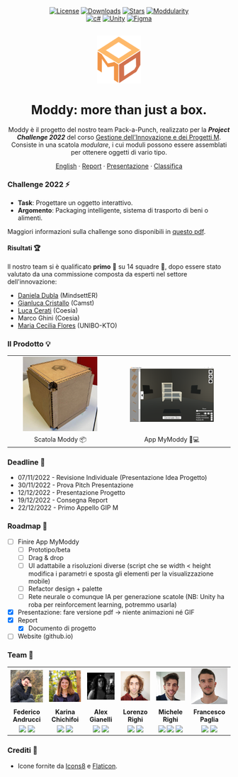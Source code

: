 <div align="center">

[![License][license-shield]][license-url]
[![Downloads][downloads-shield]][downloads-url]
[![Stars][stars-shield]][stars-url]
[![Moddularity][moddularity-shield]][moddularity-url]\
[![c#][c#-shield]][c#-url]
[![Unity][unity-shield]][unity-url]
[![Figma][figma-shield]][figma-url]

</div>

<div align="center">
<br/>
<img width="100px" src="./resources/logo/ModdyLogo.svg"/>
<!--<img width="50%" src="./gfx/Logo_Gionnino9000_Light.png#gh-dark-mode-only"/>
<img width="50%" src="./gfx/Logo_Gionnino9000_Dark.png#gh-light-mode-only"/>-->
<br/>

<h1>Moddy: more than just a box.</h1>

Moddy è il progetto del nostro team Pack-a-Punch, realizzato per la ***Project Challenge 2022*** del corso [Gestione dell'Innovazione e dei Progetti M](https://www.unibo.it/it/didattica/insegnamenti/insegnamento/2022/468071). Consiste in una scatola *modulare*, i cui moduli possono essere assemblati per ottenere oggetti di vario tipo.

<a href="./README.it.md">English</a>
·
<a href="./resources/documents/Report.pdf">Report</a>
·
<a href="./resources/documents/Presentazione_Moddy_Statica.pdf">Presentazione</a>
·
<a href="./resources/documents/">Classifica</a>

</div>

### Challenge 2022 ⚡
- **Task**: Progettare un oggetto interattivo.
- **Argomento**: Packaging intelligente, sistema di trasporto di beni o alimenti.

Maggiori informazioni sulla challenge sono disponibili in [questo pdf](./resources/documents/GIP-M_Challenge_2022.pdf).

#### Risultati 🏆
Il nostro team si è qualificato **primo** 🥇 su 14 squadre 🎉, dopo essere stato valutato da una commissione composta da esperti nel settore dell'innovazione:
- [Daniela Dubla](https://www.linkedin.com/in/daniela-dubla-6639797/) (MindsettER)
- [Gianluca Cristallo](https://www.linkedin.com/in/gianluca-cristallo-35992925/) (Camst)
- [Luca Cerati](https://www.linkedin.com/in/luca-cerati-a1932b35/) (Coesia)
- Marco Ghini (Coesia)
- [Maria Cecilia Flores](https://www.linkedin.com/in/maria-cecilia-flores-coluccio/) (UNIBO-KTO)

### Il Prodotto 💡

<table>
  <tr align="center">
    <td><a href=""><img width="75%" src="./resources/images/ModdyPrototype.png"></a></td>
    <td><a href=""><img width="75%" src="./resources/images/demo/ModdyAssembler.png"></a></td>
  </tr>
  <tr align="center">
    <td>Scatola Moddy 📦</td>
    <td>App MyModdy 📱💻</td>
  </tr>
</table>

### Deadline 📅
- 07/11/2022 - Revisione Individuale (Presentazione Idea Progetto)
- 30/11/2022 - Prova Pitch Presentazione
- 12/12/2022 - Presentazione Progetto
- 19/12/2022 - Consegna Report
- 22/12/2022 - Primo Appello GIP M

### Roadmap 📍
- [ ] Finire App MyModdy
  - [ ] Prototipo/beta
  - [ ] Drag & drop
  - [ ] UI adattabile a risoluzioni diverse (script che se width < height modifica i parametri e sposta gli elementi per la visualizzazione mobile)
  - [ ] Refactor design + palette
  - [ ] Rete neurale o comunque IA per generazione scatole (NB: Unity ha roba per reinforcement learning, potremmo usarla)
- [x] Presentazione: fare versione pdf -> niente animazioni né GIF
- [x] Report
  - [x] Documento di progetto
- [ ] Website (github.io)

### Team 👥
<table>
  <tr align="center">
    <td><a href="https://github.com/Federicoand98"><img width="500px" src="./resources/images/team/avatar_Federico_Andrucci.png"></a></td>
    <td><a href="https://github.com/TryKatChup"><img width="500px" src="./resources/images/team/avatar_Karina_Chichifoi.png"></a></td>
    <td><a href="https://github.com/Noesh"><img width="500px" src="./resources/images/team/avatar_Alex_Gianelli.png"></a></td>
    <td><a href="https://github.com/TankyThunderpaw"><img width="500px" src="./resources/images/team/avatar_Lorenzo_Righi.png"></a></td>
    <td><a href="https://github.com/mikyll"><img width="500px" src="./resources/images/team/avatar_Michele_Righi.png"></a></td>
    <td><a href="https://github.com/francesco-paglia"><img width="500px" src="./resources/images/team/avatar_Francesco_Paglia.png"></a></td>
  </tr>
  <tr align="center">
    <td><b>Federico Andrucci</b></td>
    <td><b>Karina Chichifoi</b></td>
    <td><b>Alex Gianelli</b></td>
    <td><b>Lorenzo Righi</b></td>
    <td><b>Michele Righi</b></td>
    <td><b>Francesco Paglia</b></td>
  </tr>
  <tr align="center">
    <td>
      <a href="https://github.com/Federicoand98"><img width="40px" src="https://img.icons8.com/color/96/000000/github.svg"/></a>
      <a href="https://www.linkedin.com/in/federico-andrucci-5571a0202/"><img width="40px" src="https://img.icons8.com/color/96/000000/linkedin.svg"/></a>
    </td>
    <td>
      <a href="https://github.com/TryKatChup"><img width="40px" src="https://img.icons8.com/color/96/000000/github.svg"/></a>
      <a href="https://www.linkedin.com/in/karina-chichifoi/"><img width="40px" src="https://img.icons8.com/color/96/000000/linkedin.svg"/></a>
    </td>
    <td>
      <a href="https://github.com/Noesh"><img width="40px" src="https://img.icons8.com/color/96/000000/github.svg"/></a>
      <a href="https://www.linkedin.com/in/alex-gianelli/"><img width="40px" src="https://img.icons8.com/color/96/000000/linkedin.svg"/></a>
    </td>
    <td>
      <a href="https://github.com/TankyThunderpaw"><img width="40px" src="https://img.icons8.com/color/96/000000/github.svg"/></a>
      <a href="https://www.linkedin.com/in/lorenzo-righi-5b4468151/"><img width="40px" src="https://img.icons8.com/color/96/000000/linkedin.svg"/></a>
    </td>
    <td>
      <a href="https://github.com/mikyll"><img width="40px" src="https://img.icons8.com/color/96/000000/github.svg"/></a>
      <a href="https://www.linkedin.com/in/michele-righi/"><img width="40px" src="https://img.icons8.com/color/96/000000/linkedin.svg"/></a>
      <a href="https://stackoverflow.com/users/19544859/mikyll98"><img width="40px" src="https://img.icons8.com/color/96/000000/stackoverflow.svg"/></a>
    </td>
    <td>
      <a href="https://github.com/francesco-paglia"><img width="40px" src="https://img.icons8.com/color/96/000000/github.svg"/></a>
      <a href="https://www.linkedin.com/in/francesco-paglia-8b877325a/"><img width="40px" src="https://img.icons8.com/color/96/000000/linkedin.svg"/></a>
    </td>
  </tr>
</table>

### Crediti 🙏
- Icone fornite da [Icons8](https://icons8.com/) e [Flaticon](https://www.flaticon.com/).

<!-- TO-DO: autografo professoressa + classifica -->

[unity-shield]: https://img.shields.io/badge/Unity-000000?logo=unity&logoColor=white
[unity-url]: https://unity.com/
[figma-shield]: https://img.shields.io/badge/Figma-F24E1E?logo=figma&logoColor=white
[figma-url]: https://www.figma.com/
[c#-shield]: https://img.shields.io/badge/C%23-%23239120.svg?logo=c-sharp&logoColor=white
[c#-url]: https://docs.microsoft.com/en-us/dotnet/csharp/

[downloads-shield]: https://img.shields.io/github/downloads/GIP22-Pack-a-Punch/Moddy/total
[downloads-url]: https://github.com/GIP22-Pack-a-Punch/Moddy/releases/latest
[license-shield]: https://img.shields.io/github/license/GIP22-Pack-a-Punch/Moddy
[license-url]: https://github.com/GIP22-Pack-a-Punch/Moddy/blob/main/LICENSE
[stars-shield]: https://custom-icon-badges.herokuapp.com/github/stars/GIP22-Pack-a-Punch/Moddy?logo=star&logoColor=yellow
[stars-url]: https://github.com/GIP22-Pack-a-Punch/Moddy/stargazers

[moddularity-shield]: https://custom-icon-badges.herokuapp.com/badge/moddularity-100%25-salmon?logo=moddy
[moddularity-url]: https://github.com/GIP22-Pack-a-Punch/Moddy

